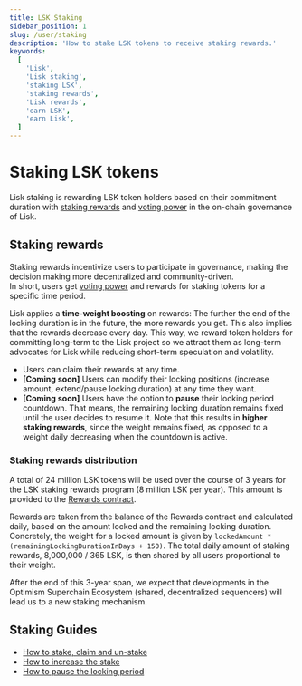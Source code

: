 ```yaml
---
title: LSK Staking
sidebar_position: 1
slug: /user/staking
description: 'How to stake LSK tokens to receive staking rewards.'
keywords:
  [
    'Lisk',
    'Lisk staking',
    'staking LSK',
    'staking rewards',
    'Lisk rewards',
    'earn LSK',
    'earn Lisk',
  ]
---
```


# Staking LSK tokens

Lisk staking is rewarding LSK token holders based on their commitment duration with [staking rewards](#staking-rewards) and [voting power](docs-user/governance/overview.mdx#voting-power) in the on-chain governance of Lisk.

## Staking rewards

Staking rewards incentivize users to participate in governance, making the decision making more decentralized and community-driven.  
In short, users get [voting power](docs-user/governance/overview.mdx#voting-power) and rewards for staking tokens for a specific time period.

Lisk applies a **time-weight boosting** on rewards:
The further the end of the locking duration is in the future, the more rewards you get.
This also implies that the rewards decrease every day.
This way, we reward token holders for committing long-term to the Lisk project so we attract them as long-term advocates for Lisk while reducing short-term speculation and volatility. 

<!-- {/* TODO: Remove "coming soon" once features are implemented on Lisk Mainnet */} -->
- Users can claim their rewards at any time.   
- **[Coming soon]** Users can modify their locking positions (increase amount, extend/pause locking duration) at any time they want.
- **[Coming soon]** Users have the option to **pause** their locking period countdown.
That means, the remaining locking duration remains fixed until the user decides to resume it.
Note that this results in **higher staking rewards**, since the weight remains fixed, as opposed to a weight daily decreasing when the countdown is active. 

### Staking rewards distribution
A total of 24 million LSK tokens will be used over the course of 3 years for the LSK staking rewards program (8 million LSK per year).
This amount is provided to the [Rewards contract](https://blockscout.lisk.com/address/0xD35ca9577a9DADa7624a35EC10C2F55031f0Ab1f).

Rewards are taken from the balance of the Rewards contract and calculated daily, based on the amount locked and the remaining locking duration.
Concretely, the weight for a locked amount is given by `lockedAmount * (remainingLockingDurationInDays + 150)`.
The total daily amount of staking rewards, 8,000,000 / 365 LSK, is then shared by all users proportional to their weight.

After the end of this 3-year span, we expect that developments in the Optimism Superchain Ecosystem (shared, decentralized sequencers) will lead us to a new staking mechanism.

## Staking Guides

- [How to stake, claim and un-stake](stake-unstake.mdx)
- [How to increase the stake](increase-stake.md)
- [How to pause the locking period](pause-locking-period.md)
